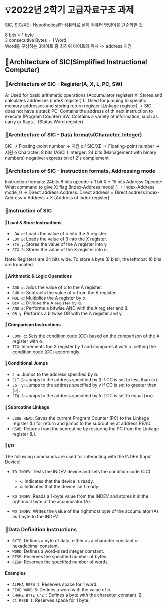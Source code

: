 # 💡2022년 2학기 고급자료구조 과제

SIC, SIC/XE
: Hypothetical한 컴퓨터로 실제 컴퓨터 명령어를 단순화한 것

8 bits = 1 byte  
3 consecutive Bytes = 1 Word  
Word를 구성하는 3바이트 중 최하위 바이트의 위치 -> address 지정

## 🌟Architecture of SIC(Simplified Instructional Computer)

### 📘Architecture of SIC - Register(A, X, L, PC, SW)

A: Used for basic arithmetic operations (Accumulator register)
X: Stores and calculates addresses (indeX register)
L: Used for jumping to specific memory addresses and storing return register (Linkage register)
-> SIC does not have a stack
PC: Contains the address of th next instruction to execute (Program Counter)
SW: Contains a variety of information, such as carry or flags... (Status Word register)

### 📘Architecture of SIC - Data formats(Character, Integer)

SIC -> Floating-point number -> 지원 x / SIC/XE -> Floating-point number -> 지원 o
Character: 8 bits (ASCII)
Interger: 24 bits (Management with binary numbers)
negative: expression of 2's complement

### 📘Architecture of SIC - Instruction formats, Addressing mode

Instruction formats: 24bits
8 bits opcode + 1 bit X + 15 bits Address
Opcode: What command to give
X: flag (Index-Address mode) 1 -> Index-Address mode, 0 -> Direct address
Address: Direct address = Direct address
		 Index-Address = Address + X (Address of index register)
		 
### 🌟Instruction of SIC

#### 📘Load & Store Instructions

- `LDA α`: Loads the value of α into the A register.
- `LDX β`: Loads the value of β into the X register.
- `STA γ`: Stores the value of the A register into γ.
- `STX δ`: Stores the value of the X register into δ.

Note: Registers are 24 bits wide. To store a byte (8 bits), the leftmost 16 bits are truncated.

#### 📘Arithmetic & Logic Operations

- `ADD α`: Adds the value of α to the A register.
- `SUB α`: Subtracts the value of α from the A register.
- `MUL α`: Multiplies the A register by α.
- `DIV α`: Divides the A register by α.
- `AND β`: Performs a bitwise AND with the A register and β.
- `OR γ`: Performs a bitwise OR with the A register and γ.

#### 📘Comparison Instructions

- `COMP α`: Sets the condition code (CC) based on the comparison of the A register with α.
- `TIX`: Increments the X register by 1 and compares it with α, setting the condition code (CC) accordingly.

#### 📘Conditional Jumps

- `J α`: Jumps to the address specified by α.
- `JLT β`: Jumps to the address specified by β if CC is set to less than (<).
- `JGT γ`: Jumps to the address specified by γ if CC is set to greater than (>).
- `JEQ δ`: Jumps to the address specified by δ if CC is set to equal (==).

#### 📘Subroutine Linkage

- `JSUB READ`: Saves the current Program Counter (PC) to the Linkage register (L) for return and jumps to the subroutine at address READ.
- `RSUB`: Returns from the subroutine by restoring the PC from the Linkage register (L).

#### 📘I/O
The following commands are used for interacting with the INDEV (Input Device)

- `TD INDEV`: Tests the INDEV device and sets the condition code (CC).
  - `<`: Indicates that the device is ready.
  - `=`: Indicates that the device isn't ready.

- `RD INDEV`: Reads a 1-byte value from the INDEV and stores it in the rightmost byte of the accumulator (A).

- `WD INDEV`: Writes the value of the rightmost byte of the accumulator (A) as 1 byte to the INDEV.

### 📘Data Definition Instructions

- `BYTE`: Defines a byte of data, either as a character constant or hexadecimal constant.
- `WORD`: Defines a word-sized integer constant.
- `RESB`: Reserves the specified number of bytes.
- `RESW`: Reserves the specified number of words.

#### Examples

- `ALPHA RESW 1`: Reserves space for 1 word.
- `FIVE WORD 5`: Defines a word with the value of 5.
- `CHARZ BYTE C'Z'`: Defines a byte with the character constant 'Z'.
- `C1 RESB 1`: Reserves space for 1 byte.

